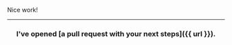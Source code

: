Nice work!

<hr>
<h3 align="center">I've opened [a pull request with your next steps]({{ url }}).</h3>
